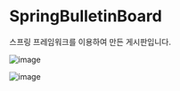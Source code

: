 # SpringBulletinBoard
스프링 프레임워크를 이용하여 만든 게시판입니다.

![image](https://user-images.githubusercontent.com/50912180/103906317-1b714980-5143-11eb-982b-44cbedb49316.png)

![image](https://user-images.githubusercontent.com/50912180/104197215-158fa700-5468-11eb-8efa-ac8ebc942828.png)
